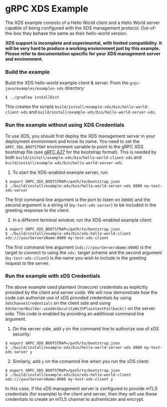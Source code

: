 gRPC XDS Example
================

The XDS example consists of a Hello World client and a Hello World server capable of
being configured with the XDS management protocol. Out-of-the-box they behave the same
as their hello-world version.

__XDS support is incomplete and experimental, with limited compatibility. It
will be very hard to produce a working enviornment just by this example. Please
refer to documentation specific for your XDS management server and
environment.__

### Build the example

Build the XDS hello-world example client & server. From the `grpc-java/examples/examples-xds`
directory:
```
$ ../gradlew installDist
```

This creates the scripts `build/install/example-xds/bin/hello-world-client-xds` and
`build/install/example-xds/bin/hello-world-server-xds`.

### Run the example without using XDS Credentials

To use XDS, you should first deploy the XDS management server in your deployment environment
and know its name. You need to set the `GRPC_XDS_BOOTSTRAP` environment variable to point to the
gRPC XDS bootstrap file (see
[gRFC A27](https://github.com/grpc/proposal/blob/master/A27-xds-global-load-balancing.md#xdsclient-and-bootstrap-file) for the
bootstrap format). This is needed by both `build/install/example-xds/bin/hello-world-client-xds`
and `build/install/example-xds/bin/hello-world-server-xds`.

1. To start the XDS-enabled example server, run:
```
$ export GRPC_XDS_BOOTSTRAP=/path/to/bootstrap.json
$ ./build/install/example-xds/bin/hello-world-server-xds 8000 my-test-xds-server
```

The first command line argument is the port to listen on (`8000`) and the second argument is a string
id (`my-test-xds-server`) to be included in the greeting response to the client.

2. In a different terminal window, run the XDS-enabled example client:
```
$ export GRPC_XDS_BOOTSTRAP=/path/to/bootstrap.json
$ ./build/install/example-xds/bin/xds-hello-world-client xds:///yourServersName:8000 my-test-xds-client
```
The first command line argument (`xds:///yourServersName:8000`) is the target to connect to using the
`xds:` target scheme and the second argument (`my-test-xds-client`) is the name you wish to include in
the greeting request to the server.

### Run the example with xDS Credentials

The above example used plaintext (insecure) credentials as explicitly provided by the client and server
code. We will now demonstrate how the code can authorize use of xDS provided credentials by using
`XdsChannelCredentials` on the client side and using `XdsServerBuilder.useXdsSecurityWithPlaintextFallback()`
on the server side. This code is enabled by providing an additional command line argument.

1. On the server side, add `y` on the command line to authorize use of xDS security:
```
$ export GRPC_XDS_BOOTSTRAP=/path/to/bootstrap.json
$ ./build/install/example-xds/bin/hello-world-server-xds 8000 my-test-xds-server y
```

2. Similarly, add `y` on the comamnd line when you run the xDS client:
```
$ export GRPC_XDS_BOOTSTRAP=/path/to/bootstrap.json
$ ./build/install/example-xds/bin/xds-hello-world-client xds:///yourServersName:8000 my-test-xds-client y
```

In this case, if the xDS management server is configured to provide mTLS credentials (for example) to the client and
server, then they will use these credentials to create an mTLS channel to authenticate and encrypt.
